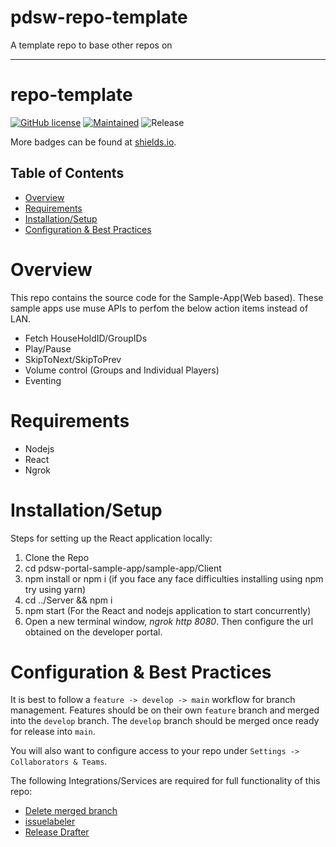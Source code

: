 # pdsw-repo-template

A template repo to base other repos on

---

# repo-template

[![GitHub license](https://img.shields.io/badge/license-UNLICENSED-blue.svg?style=for-the-badge)](.//LICENSE)
[![Maintained](https://img.shields.io/badge/Maintained%3F-yes-green.svg?style=for-the-badge)](https://github.com/Sonos-Inc/pdsw-apigee-agproxytool/graphs/commit-activity)
![Release](https://img.shields.io/badge/release-1.1.0-orange.svg?style=for-the-badge)

More badges can be found at [shields.io](https://shields.io/).

<!-- START doctoc generated TOC please keep comment here to allow auto update -->
<!-- DON'T EDIT THIS SECTION, INSTEAD RE-RUN doctoc TO UPDATE -->
## Table of Contents

- [Overview](#overview)
- [Requirements](#requirements)
- [Installation/Setup](#installationsetup)
- [Configuration & Best Practices](#configuration--best-practices)

<!-- END doctoc generated TOC please keep comment here to allow auto update -->

# Overview

This repo contains the source code for the Sample-App(Web based). These sample apps use muse APIs to perfom the below action items instead of LAN.
- Fetch HouseHoldID/GroupIDs
- Play/Pause 
- SkipToNext/SkipToPrev
- Volume control (Groups and Individual Players)
- Eventing


# Requirements

- Nodejs
- React
- Ngrok

# Installation/Setup

Steps for setting up the React application locally:

1. Clone the Repo
2. cd pdsw-portal-sample-app/sample-app/Client
3. npm install or npm i (if you face any face difficulties installing using npm try using yarn)
4. cd ../Server && npm i
5. npm start (For the React and nodejs application to start concurrently)
6. Open a new terminal window, *ngrok http 8080*. Then configure the url obtained on the developer portal.

# Configuration & Best Practices

It is best to follow a `feature -> develop -> main` workflow for branch management. Features should be on their own `feature` branch and merged into the `develop` branch. The `develop` branch should be merged once ready for release into `main`.

You will also want to configure access to your repo under `Settings -> Collaborators & Teams`.

The following Integrations/Services are required for full functionality of this repo:
- [Delete merged branch](https://probot.github.io/apps/delete-merged-branch/)
- [issuelabeler](https://github.com/apps/issuelabeler)
- [Release Drafter](https://github.com/apps/release-drafter)